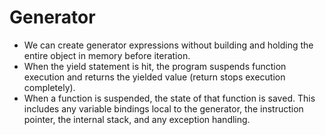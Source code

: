 # Generator
* We can create generator expressions without building and holding the entire object
in memory before iteration.
* When the yield statement is hit, the program suspends function execution and returns the yielded value (return stops execution completely). 
* When a function is suspended, the state of that function is saved. This includes any variable bindings local to the generator, the instruction pointer, the internal stack, and any exception handling.